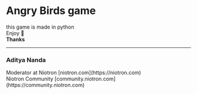 # Angry Birds game
this game is made in python <br>
Enjoy 🙂<br>
**Thanks** <hr>
<h3>Aditya Nanda</h3>
Moderator at Niotron [niotron.com](https://niotron.com) <br>
Niotron Community [community.niotron.com](https://community.niotron.com)
